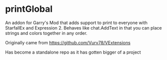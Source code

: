 # printGlobal
An addon for Garry's Mod that adds support to print to everyone with StarfallEx and Expression 2.
Behaves like chat.AddText in that you can place strings and colors together in any order.

Originally came from https://github.com/Vurv78/VExtensions

Has become a standalone repo as it has gotten bigger of a project
